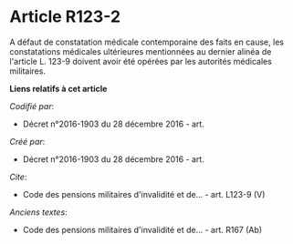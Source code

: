 # Article R123-2

A défaut de constatation médicale contemporaine des faits en cause, les constatations médicales ultérieures mentionnées au
dernier alinéa de l'article L. 123-9 doivent avoir été opérées par les autorités médicales militaires.

**Liens relatifs à cet article**

_Codifié par_:

  - Décret n°2016-1903 du 28 décembre 2016 - art.

_Créé par_:

  - Décret n°2016-1903 du 28 décembre 2016 - art.

_Cite_:

  - Code des pensions militaires d'invalidité et de... - art. L123-9 (V)

_Anciens textes_:

  - Code des pensions militaires d'invalidité et de... - art. R167 (Ab)
